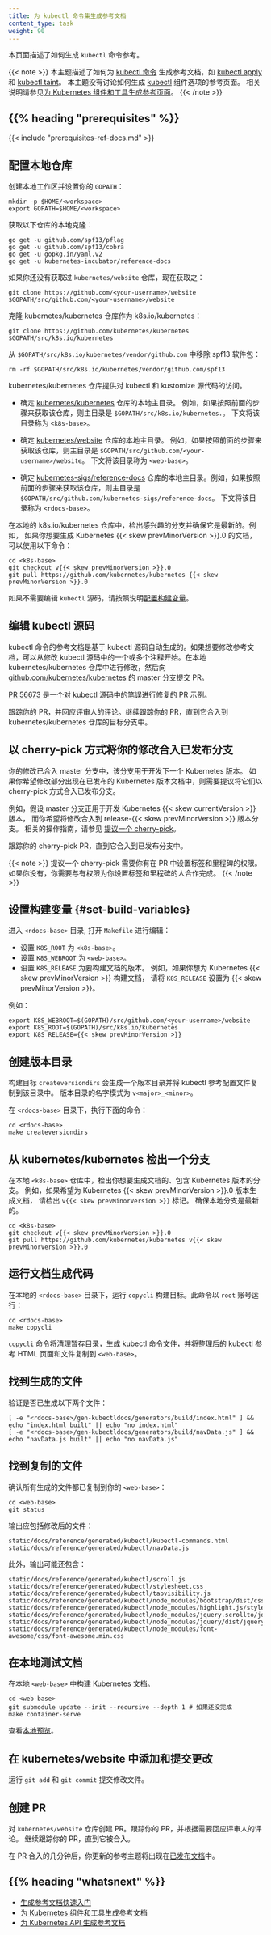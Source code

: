 ```yaml
---
title: 为 kubectl 命令集生成参考文档
content_type: task
weight: 90
---
```


<!--
title: Generating Reference Documentation for kubectl Commands
content_type: task
weight: 90
-->

<!-- overview -->

<!--
This page shows how to generate the `kubectl` command reference.
-->

本页面描述了如何生成 `kubectl` 命令参考。

<!--
This topic shows how to generate reference documentation for
[kubectl commands](/docs/reference/generated/kubectl/kubectl-commands) like
[kubectl apply](/docs/reference/generated/kubectl/kubectl-commands#apply) and
[kubectl taint](/docs/reference/generated/kubectl/kubectl-commands#taint).
This topic does not show how to generate the
[kubectl](/docs/reference/generated/kubectl/kubectl/)
options reference page. For instructions on how to generate the kubectl options
reference page, see
[Generating Reference Pages for Kubernetes Components and Tools](/docs/home/contribute/generated-reference/kubernetes-components/).
-->

{{< note >}}
本主题描述了如何为 [kubectl 命令](/docs/reference/generated/kubectl/kubectl-commands)
生成参考文档，如 [kubectl apply](/docs/reference/generated/kubectl/kubectl-commands#apply) 和
[kubectl taint](/docs/reference/generated/kubectl/kubectl-commands#taint)。
本主题没有讨论如何生成 [kubectl](/docs/reference/generated/kubectl/kubectl-commands/) 组件选项的参考页面。
相关说明请参见[为 Kubernetes 组件和工具生成参考页面](/zh-cn/docs/contribute/generate-ref-docs/kubernetes-components/)。
{{< /note >}}

## {{% heading "prerequisites" %}}

{{< include "prerequisites-ref-docs.md" >}}

<!-- steps -->

<!--
## Set up the local repositories

Create a local workspace and set your `GOPATH`:
-->
## 配置本地仓库

创建本地工作区并设置你的 `GOPATH`：

```shell
mkdir -p $HOME/<workspace>
export GOPATH=$HOME/<workspace>
```

<!--
Get a local clone of the following repositories:
-->
获取以下仓库的本地克隆：

```shell
go get -u github.com/spf13/pflag
go get -u github.com/spf13/cobra
go get -u gopkg.in/yaml.v2
go get -u kubernetes-incubator/reference-docs
```

<!-- 
If you don't already have the kubernetes/website repository, get it now: 
-->
如果你还没有获取过 `kubernetes/website` 仓库，现在获取之：

```shell
git clone https://github.com/<your-username>/website $GOPATH/src/github.com/<your-username>/website
```

<!--
Get a clone of the kubernetes/kubernetes repository as k8s.io/kubernetes:
-->
克隆 kubernetes/kubernetes 仓库作为 k8s.io/kubernetes：

```shell
git clone https://github.com/kubernetes/kubernetes $GOPATH/src/k8s.io/kubernetes
```

<!-- 
Remove the spf13 package from `$GOPATH/src/k8s.io/kubernetes/vendor/github.com`:
-->
从 `$GOPATH/src/k8s.io/kubernetes/vendor/github.com` 中移除 spf13 软件包：

```shell
rm -rf $GOPATH/src/k8s.io/kubernetes/vendor/github.com/spf13
```

<!--
The kubernetes/kubernetes repository provides access to the kubectl and kustomize source code.
-->
kubernetes/kubernetes 仓库提供对 kubectl 和 kustomize 源代码的访问。

<!-- 
* Determine the base directory of your clone of the
  [kubernetes/kubernetes](https://github.com/kubernetes/kubernetes) repository.
  For example, if you followed the preceding step to get the repository, your
  base directory is `$GOPATH/src/k8s.io/kubernetes.`
  The remaining steps refer to your base directory as `<k8s-base>`. 
-->
* 确定 [kubernetes/kubernetes](https://github.com/kubernetes/kubernetes) 仓库的本地主目录。
  例如，如果按照前面的步骤来获取该仓库，则主目录是 `$GOPATH/src/k8s.io/kubernetes.`。
  下文将该目录称为 `<k8s-base>`。

<!-- 
* Determine the base directory of your clone of the
  [kubernetes/website](https://github.com/kubernetes/website) repository.
  For example, if you followed the preceding step to get the repository, your
  base directory is `$GOPATH/src/github.com/<your-username>/website.`
  The remaining steps refer to your base directory as `<web-base>`.
-->
* 确定 [kubernetes/website](https://github.com/kubernetes/website) 仓库的本地主目录。
  例如，如果按照前面的步骤来获取该仓库，则主目录是 `$GOPATH/src/github.com/<your-username>/website`。
  下文将该目录称为 `<web-base>`。

<!-- 
* Determine the base directory of your clone of the
  [kubernetes-sigs/reference-docs](https://github.com/kubernetes-sigs/reference-docs) repository.
  For example, if you followed the preceding step to get the repository, your
  base directory is `$GOPATH/src/github.com/kubernetes-sigs/reference-docs.`
  The remaining steps refer to your base directory as `<rdocs-base>`.
-->
* 确定 [kubernetes-sigs/reference-docs](https://github.com/kubernetes-sigs/reference-docs)
  仓库的本地主目录。例如，如果按照前面的步骤来获取该仓库，则主目录是
  `$GOPATH/src/github.com/kubernetes-sigs/reference-docs`。
  下文将该目录称为 `<rdocs-base>`。

<!-- 
In your local k8s.io/kubernetes repository, check out the branch of interest,
and make sure it is up to date. For example, if you want to generate docs for
Kubernetes {{< skew prevMinorVersion >}}.0, you could use these commands: 
-->
在本地的 k8s.io/kubernetes 仓库中，检出感兴趣的分支并确保它是最新的。例如，
如果你想要生成 Kubernetes {{< skew prevMinorVersion >}}.0 的文档，可以使用以下命令：

```shell
cd <k8s-base>
git checkout v{{< skew prevMinorVersion >}}.0
git pull https://github.com/kubernetes/kubernetes {{< skew prevMinorVersion >}}.0
```

<!-- 
If you do not need to edit the kubectl source code, follow the instructions to
[Setting build variables](#set-build-variables).
-->
如果不需要编辑 `kubectl`
源码，请按照说明[配置构建变量](#set-build-variables)。

<!--
## Edit the kubectl source code

The kubectl command reference documentation is automatically generated from
the kubectl source code. If you want to change the reference documentation, the first step
is to change one or more comments in the kubectl source code. Make the change in your
local kubernetes/kubernetes repository, and then submit a pull request to the master branch of
[github.com/kubernetes/kubernetes](https://github.com/kubernetes/kubernetes).
-->
## 编辑 kubectl 源码

kubectl 命令的参考文档是基于 kubectl 源码自动生成的。如果想要修改参考文档，可以从修改
kubectl 源码中的一个或多个注释开始。在本地 kubernetes/kubernetes 仓库中进行修改，然后向
[github.com/kubernetes/kubernetes](https://github.com/kubernetes/kubernetes) 的 master
分支提交 PR。

<!--
[PR 56673](https://github.com/kubernetes/kubernetes/pull/56673/files)
is an example of a pull request that fixes a typo in the kubectl source code.

Monitor your pull request, and respond to reviewer comments. Continue to monitor your
pull request until it is merged into the target branch of the kubernetes/kubernetes repository.
-->

[PR 56673](https://github.com/kubernetes/kubernetes/pull/56673/files) 是一个对 kubectl
源码中的笔误进行修复的 PR 示例。

跟踪你的 PR，并回应评审人的评论。继续跟踪你的 PR，直到它合入到
kubernetes/kubernetes 仓库的目标分支中。

<!--
## Cherry pick your change into a release branch

Your change is now in the master branch, which is used for development of the next
Kubernetes release. If you want your change to appear in the docs for a Kubernetes
version that has already been released, you need to propose that your change be
cherry picked into the release branch.
-->
## 以 cherry-pick 方式将你的修改合入已发布分支

你的修改已合入 master 分支中，该分支用于开发下一个 Kubernetes 版本。
如果你希望修改部分出现在已发布的 Kubernetes 版本文档中，则需要提议将它们以
cherry-pick 方式合入已发布分支。

<!--
For example, suppose the master branch is being used to develop Kubernetes {{< skew currentVersion >}}
and you want to backport your change to the release-{{< skew prevMinorVersion >}} branch. For instructions
on how to do this, see
[Propose a Cherry Pick](https://git.k8s.io/community/contributors/devel/sig-release/cherry-picks.md).

Monitor your cherry-pick pull request until it is merged into the release branch.
-->

例如，假设 master 分支正用于开发 Kubernetes {{< skew currentVersion >}} 版本，
而你希望将修改合入到 release-{{< skew prevMinorVersion >}} 版本分支。
相关的操作指南，请参见
[提议一个 cherry-pick](https://git.k8s.io/community/contributors/devel/sig-release/cherry-picks.md)。

跟踪你的 cherry-pick PR，直到它合入到已发布分支中。

<!--
Proposing a cherry pick requires that you have permission to set a label and a
milestone in your pull request. If you don’t have those permissions, you will
need to work with someone who can set the label and milestone for you.
-->

{{< note >}}
提议一个 cherry-pick 需要你有在 PR 中设置标签和里程碑的权限。
如果你没有，你需要与有权限为你设置标签和里程碑的人合作完成。
{{< /note >}}

<!--
## Set build variables

Go to `<rdocs-base>`, and open the `Makefile` for editing:
-->
## 设置构建变量 {#set-build-variables}

进入 `<rdocs-base>` 目录, 打开 `Makefile` 进行编辑：

<!--
* Set `K8S_ROOT` to `<k8s-base>`.
* Set `K8S_WEBROOT` to `<web-base>`.
* Set `K8S_RELEASE` to the version of the docs you want to build.
  For example, if you want to build docs for Kubernetes {{< skew prevMinorVersion >}},
  set `K8S_RELEASE` to {{< skew prevMinorVersion >}}.

For example, update the following variables: 
-->
* 设置 `K8S_ROOT` 为 `<k8s-base>`。
* 设置 `K8S_WEBROOT` 为 `<web-base>`。
* 设置 `K8S_RELEASE` 为要构建文档的版本。
  例如，如果你想为 Kubernetes {{< skew prevMinorVersion >}} 构建文档，
  请将 `K8S_RELEASE` 设置为 {{< skew prevMinorVersion >}}。

例如：

```
export K8S_WEBROOT=$(GOPATH)/src/github.com/<your-username>/website
export K8S_ROOT=$(GOPATH)/src/k8s.io/kubernetes
export K8S_RELEASE={{< skew prevMinorVersion >}}
```

<!--
## Creating a versioned directory

The `createversiondirs` build target creates a versioned directory
and copies the kubectl reference configuration files to the versioned directory.
The versioned directory name follows the pattern of `v<major>_<minor>`.

In the `<rdocs-base>` directory, run the following build target:

```shell
cd <rdocs-base>
make createversiondirs
```
-->
## 创建版本目录

构建目标 `createversiondirs` 会生成一个版本目录并将 kubectl 参考配置文件复制到该目录中。
版本目录的名字模式为 `v<major>_<minor>`。

在 `<rdocs-base>` 目录下，执行下面的命令：

```shell
cd <rdocs-base>
make createversiondirs
```

<!--
## Check out a branch in k8s.io/kubernetes

In your local <k8s-base> repository, check out the branch that has
the version of Kubernetes that you want to document. For example, if you want
to generate docs for Kubernetes {{< skew prevMinorVersion >}}.0, checkout the
`v{{< skew prevMinorVersion >}}` tag. Make sure you local branch is up to date.
-->
## 从 kubernetes/kubernetes 检出一个分支

在本地 `<k8s-base>` 仓库中，检出你想要生成文档的、包含 Kubernetes 版本的分支。
例如，如果希望为 Kubernetes {{< skew prevMinorVersion >}}.0 版本生成文档，
请检出 `v{{< skew prevMinorVersion >}}` 标记。
确保本地分支是最新的。

```shell
cd <k8s-base>
git checkout v{{< skew prevMinorVersion >}}.0
git pull https://github.com/kubernetes/kubernetes v{{< skew prevMinorVersion >}}.0
```

<!--
## Run the doc generation code

In your local kubernetes-incubator/reference-docs repository, build and run the
kubectl command reference generation code. You might need to run the command as root:
-->
## 运行文档生成代码

在本地的 `<rdocs-base>` 目录下，运行 `copycli` 构建目标。此命令以 `root` 账号运行：

```shell
cd <rdocs-base>
make copycli
```

<!-- 
The `copycli` command will clean the staging directories, generate the kubectl command files,
and copy the collated kubectl reference HTML page and assets to `<web-base>`. 
-->
`copycli` 命令将清理暂存目录，生成 kubectl 命令文件，并将整理后的 kubectl
参考 HTML 页面和文件复制到 `<web-base>`。

<!--
## Locate the generated files

Verify that these two files have been generated:
-->
## 找到生成的文件

验证是否已生成以下两个文件：

```shell
[ -e "<rdocs-base>/gen-kubectldocs/generators/build/index.html" ] && echo "index.html built" || echo "no index.html"
[ -e "<rdocs-base>/gen-kubectldocs/generators/build/navData.js" ] && echo "navData.js built" || echo "no navData.js"
```

<!-- 
## Locate the copied files

Verify that all generated files have been copied to your `<web-base>`:
-->
## 找到复制的文件

确认所有生成的文件都已复制到你的 `<web-base>`：

```shell
cd <web-base>
git status
```

<!--
The output should include the modified files:
-->
输出应包括修改后的文件：

```
static/docs/reference/generated/kubectl/kubectl-commands.html
static/docs/reference/generated/kubectl/navData.js
```

<!--
Additionally, the output might show the modified files:
-->
此外，输出可能还包含：

```
static/docs/reference/generated/kubectl/scroll.js
static/docs/reference/generated/kubectl/stylesheet.css
static/docs/reference/generated/kubectl/tabvisibility.js
static/docs/reference/generated/kubectl/node_modules/bootstrap/dist/css/bootstrap.min.css
static/docs/reference/generated/kubectl/node_modules/highlight.js/styles/default.css
static/docs/reference/generated/kubectl/node_modules/jquery.scrollto/jquery.scrollTo.min.js
static/docs/reference/generated/kubectl/node_modules/jquery/dist/jquery.min.js
static/docs/reference/generated/kubectl/node_modules/font-awesome/css/font-awesome.min.css
```

<!--
## Locally test the documentation

Build the Kubernetes documentation in your local `<web-base>`.
-->
## 在本地测试文档

在本地 `<web-base>` 中构建 Kubernetes 文档。

<!--
# if not already done
-->
```shell
cd <web-base>
git submodule update --init --recursive --depth 1 # 如果还没完成
make container-serve
```

<!--
View the [local preview](https://localhost:1313/docs/reference/generated/kubectl/kubectl-commands/).
-->
查看[本地预览](https://localhost:1313/docs/reference/generated/kubectl/kubectl-commands/)。

<!-- 
## Add and commit changes in kubernetes/website

Run `git add` and `git commit` to commit the files.
-->
## 在 kubernetes/website 中添加和提交更改

运行 `git add` 和 `git commit` 提交修改文件。

<!--
## Create a pull request

Create a pull request to the `kubernetes/website` repository. Monitor your
pull request, and respond to review comments as needed. Continue to monitor
your pull request until it is merged.

A few minutes after your pull request is merged, your updated reference
topics will be visible in the [published documentation](/docs/home).
-->
## 创建 PR

对 `kubernetes/website` 仓库创建 PR。跟踪你的 PR，并根据需要回应评审人的评论。
继续跟踪你的 PR，直到它被合入。

在 PR 合入的几分钟后，你更新的参考主题将出现在[已发布文档](/zh-cn/docs/home/)中。

## {{% heading "whatsnext" %}}

<!--
* [Generating Reference Documentation Quickstart](/docs/contribute/generate-ref-docs/quickstart/)
* [Generating Reference Documentation for Kubernetes Components and Tools](/docs/contribute/generate-ref-docs/kubernetes-components/)
* [Generating Reference Documentation for the Kubernetes API](/docs/contribute/generate-ref-docs/kubernetes-api/)
-->
* [生成参考文档快速入门](/zh-cn/docs/contribute/generate-ref-docs/quickstart/)
* [为 Kubernetes 组件和工具生成参考文档](/zh-cn/docs/contribute/generate-ref-docs/kubernetes-components/)
* [为 Kubernetes API 生成参考文档](/zh-cn/docs/contribute/generate-ref-docs/kubernetes-api/)
